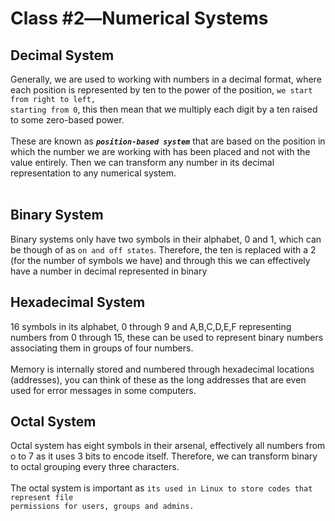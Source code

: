# Class #2―Numerical Systems

## Decimal System
<p>Generally, we are used to working with numbers in a decimal format, where each position is 
represented by ten to the power of the position, <code>we start from right to left, 
starting from 0</code>, this then mean that we multiply each digit by a ten raised to some 
zero-based power.
<br/><br/>
These are known as <i><b><code>position-based system</code></b></i> that are based on the 
position in which the number we are working with has been placed and not with the value entirely.
Then we can transform any number in its decimal representation to any numerical system.
<br/><br/>
</p>

## Binary System
<p>Binary systems only have two symbols in their alphabet, 0 and 1, which can be though of as 
<code>on and off states</code>. Therefore, the ten is replaced with a 2 (for the number of 
symbols we have) and through this we can effectively have a number in decimal represented in 
binary</p>


## Hexadecimal System
<p>16 symbols in its alphabet, 0 through 9 and A,B,C,D,E,F representing numbers from 0 through 
15, these can be used to represent binary numbers associating them in groups of four numbers.
<br/><br/>
Memory is internally stored and numbered through hexadecimal locations (addresses), you can 
think of these as the long addresses that are even used for error messages in some computers.
</p>

## Octal System
<p>Octal system has eight symbols in their arsenal, effectively all numbers from o to 7 as it 
uses 3 bits to encode itself. Therefore, we can transform binary to octal grouping every three 
characters.
<br/><br/>
The octal system is important as <code>its used in Linux to store codes that represent file 
permissions for users, groups and admins.</code>
</p>